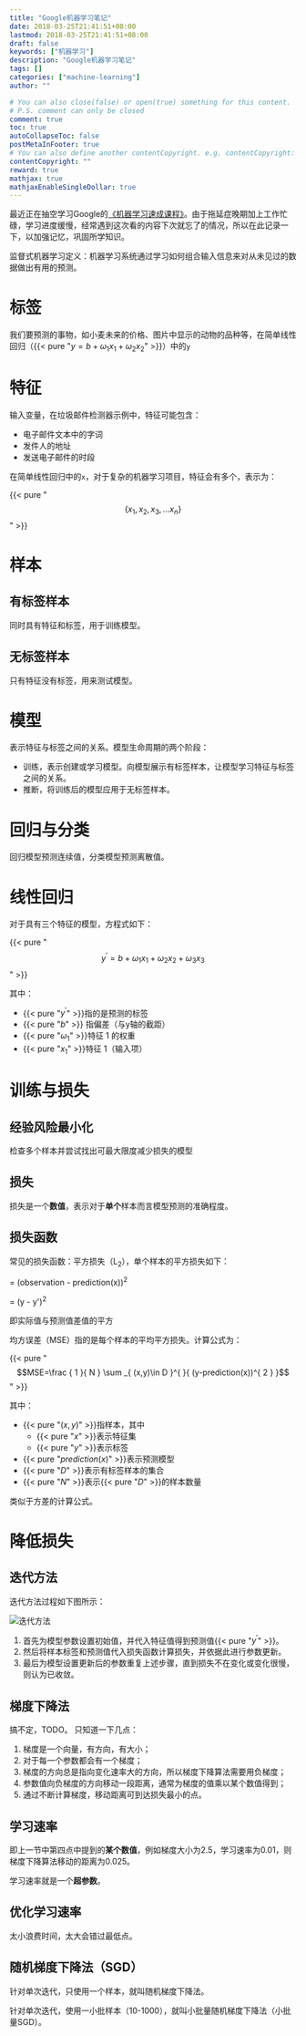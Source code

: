 ```yaml
---
title: "Google机器学习笔记"
date: 2018-03-25T21:41:51+08:00
lastmod: 2018-03-25T21:41:51+08:00
draft: false
keywords: ["机器学习"]
description: "Google机器学习笔记"
tags: []
categories: ["machine-learning"]
author: ""

# You can also close(false) or open(true) something for this content.
# P.S. comment can only be closed
comment: true
toc: true
autoCollapseToc: false
postMetaInFooter: true
# You can also define another contentCopyright. e.g. contentCopyright: "This is another copyright."
contentCopyright: ""
reward: true
mathjax: true
mathjaxEnableSingleDollar: true
---
```


最近正在抽空学习Google的[《机器学习速成课程》](https://developers.google.com/machine-learning/crash-course)。由于拖延症晚期加上工作忙碌，学习进度缓慢，经常遇到这次看的内容下次就忘了的情况，所以在此记录一下，以加强记忆，巩固所学知识。
<!--more-->

监督式机器学习定义：机器学习系统通过学习如何组合输入信息来对从未见过的数据做出有用的预测。

# 标签

我们要预测的事物，如小麦未来的价格、图片中显示的动物的品种等，在简单线性回归（{{< pure "$y=b+{ \omega  }_{ 1 }{ x }_{ 1 }+{ \omega  }_{ 2 }{ x }_{ 2 }$" >}}）中的`y`

# 特征

输入变量，在垃圾邮件检测器示例中，特征可能包含：

- 电子邮件文本中的字词
- 发件人的地址
- 发送电子邮件的时段

在简单线性回归中的`x`，对于复杂的机器学习项目，特征会有多个，表示为：

{{< pure "$$\left\{ { x }_{ 1 },{ x }_{ 2 },{ x }_{ 3 },...{ x }_{ n } \right\}$$" >}}

# 样本

## 有标签样本

同时具有特征和标签，用于训练模型。

## 无标签样本

只有特征没有标签，用来测试模型。

# 模型

表示特征与标签之间的关系。模型生命周期的两个阶段：

- 训练，表示创建或学习模型。向模型展示有标签样本，让模型学习特征与标签之间的关系。
- 推断，将训练后的模型应用于无标签样本。

# 回归与分类

回归模型预测连续值，分类模型预测离散值。

# 线性回归

对于具有三个特征的模型，方程式如下：

{{< pure "$${ y }^{ \prime  }=b+{ \omega  }_{ 1 }{ x }_{ 1 }+{ \omega  }_{ 2 }{ x }_{ 2 }+{ \omega  }_{ 3 }{ x }_{ 3 }$$" >}}

其中：

- {{< pure "${ y }^{ \prime  }$" >}}指的是预测的标签
- {{< pure "$b$" >}} 指偏差（与y轴的截距）
- {{< pure "${ \omega  }_{ 1 }$" >}}特征 1 的权重
- {{< pure "${ x }_{ 1 }$" >}}特征 1（输入项）

# 训练与损失

## 经验风险最小化

检查多个样本并尝试找出可最大限度减少损失的模型

## 损失

损失是一个**数值**，表示对于**单个**样本而言模型预测的准确程度。

## 损失函数

常见的损失函数：平方损失（L<sub>2</sub>），单个样本的平方损失如下：

= (observation - prediction(x))<sup>2</sup>

= (y - y')<sup>2</sup>

即实际值与预测值差值的平方

均方误差（MSE）指的是每个样本的平均平方损失。计算公式为：

{{< pure "$$MSE=\frac { 1 }{ N } \sum _{ (x,y)\in D }^{  }{ (y-prediction(x))^{ 2 } }$$" >}}

其中：

- {{< pure "$(x,y)$" >}}指样本，其中
  - {{< pure "$x$" >}}表示特征集
  - {{< pure "$y$" >}}表示标签
- {{< pure "$prediction(x)$" >}}表示预测模型
- {{< pure "$D$" >}}表示有标签样本的集合
- {{< pure "$N$" >}}表示{{< pure "$D$" >}}的样本数量

类似于方差的计算公式。

# 降低损失

## 迭代方法

迭代方法过程如下图所示：

![迭代方法](/images/迭代方法.png)

1. 首先为模型参数设置初始值，并代入特征值得到预测值{{< pure "${ y }^{ \prime  }$" >}}。
1. 然后将样本标签和预测值代入损失函数计算损失，并依据此进行参数更新。
1. 最后为模型设置更新后的参数重复上述步骤，直到损失不在变化或变化很慢，则认为已收敛。

## 梯度下降法

搞不定，TODO。
只知道一下几点：

1. 梯度是一个向量，有方向，有大小；
1. 对于每一个参数都会有一个梯度；
1. 梯度的方向总是指向变化速率大的方向，所以梯度下降算法需要用负梯度；
1. 参数值向负梯度的方向移动一段距离，通常为梯度的值乘以某个数值得到；
1. 通过不断计算梯度，移动距离可到达损失最小的点。

## 学习速率

即上一节中第四点中提到的**某个数值**，例如梯度大小为2.5，学习速率为0.01，则梯度下降算法移动的距离为0.025。

学习速率就是一个**超参数**。

## 优化学习速率

太小浪费时间，太大会错过最低点。

## 随机梯度下降法（SGD）

针对单次迭代，只使用一个样本，就叫随机梯度下降法。

针对单次迭代，使用一小批样本（10-1000），就叫小批量随机梯度下降法（小批量SGD）。
